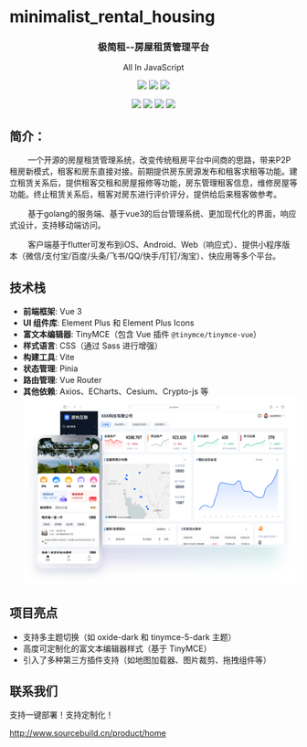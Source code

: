 # minimalist_rental_housing


<h3 align="center">极简租--房屋租赁管理平台</h3>
<p align="center">All In JavaScript</p>
<p align="center">
  <a href="https://github.com/LiuXIn011/rightHouse"><img src="https://img.shields.io/github/languages/top/LiuXIn011/rightHouse"></a>
  <a href="https://github.com/LiuXIn011/rightHouse"><img src="https://img.shields.io/badge/license-MIT-green"></a>
  <a href="https://github.com/LiuXIn011/rightHouse"><img src="https://img.shields.io/github/last-commit/LiuXIn011/rightHouse"></a
</p>
<p align="center">
  <a href="https://github.com/LiuXIn011/rightHouse"><img src="https://img.shields.io/badge/Vue-3.0%2B-brightgreen.svg"></a>
  <a href="https://github.com/LiuXIn011/rightHouse"><img src="https://img.shields.io/badge/NodeJs-8%2B-brightgreen.svg"></a>
  <a href="https://github.com/LiuXIn011/rightHouse"><img src="https://img.shields.io/badge/Npm-6.1.0%2B-brightgreen.svg"></a>
  <a href="https://github.com/LiuXIn011/rightHouse"><img src="https://img.shields.io/badge/MySQL-5.7%2B-brightgreen.svg"></a>
</p>

## 简介：

<p style="text-indent: 2rem;">
一个开源的房屋租赁管理系统，改变传统租房平台中间商的思路，带来P2P租房新模式，租客和房东直接对接。前期提供房东房源发布和租客求租等功能。建立租赁关系后，提供租客交租和房屋报修等功能，房东管理租客信息，维修房屋等功能。终止租赁关系后，租客对房东进行评价评分，提供给后来租客做参考。
</p>
<p style="text-indent: 2rem;">
基于golang的服务端、基于vue3的后台管理系统、更加现代化的界面，响应式设计，支持移动端访问。
</p>
<p style="text-indent: 2rem;">
客户端基于flutter可发布到iOS、Android、Web（响应式）、提供小程序版本（微信/支付宝/百度/头条/飞书/QQ/快手/钉钉/淘宝）、快应用等多个平台。
</p>

## 技术栈

- **前端框架**: Vue 3
- **UI 组件库**: Element Plus 和 Element Plus Icons
- **富文本编辑器**: TinyMCE（包含 Vue 插件 `@tinymce/tinymce-vue`）
- **样式语言**: CSS（通过 Sass 进行增强）
- **构建工具**: Vite
- **状态管理**: Pinia
- **路由管理**: Vue Router
- **其他依赖**: Axios、ECharts、Cesium、Crypto-js 等
![项目预览](./dashboard-d6178ec8.png)
## 项目亮点

- 支持多主题切换（如 oxide-dark 和 tinymce-5-dark 主题）
- 高度可定制化的富文本编辑器样式（基于 TinyMCE）
- 引入了多种第三方插件支持（如地图加载器、图片裁剪、拖拽组件等）


## 联系我们

支持一键部署！支持定制化！

http://www.sourcebuild.cn/product/home
